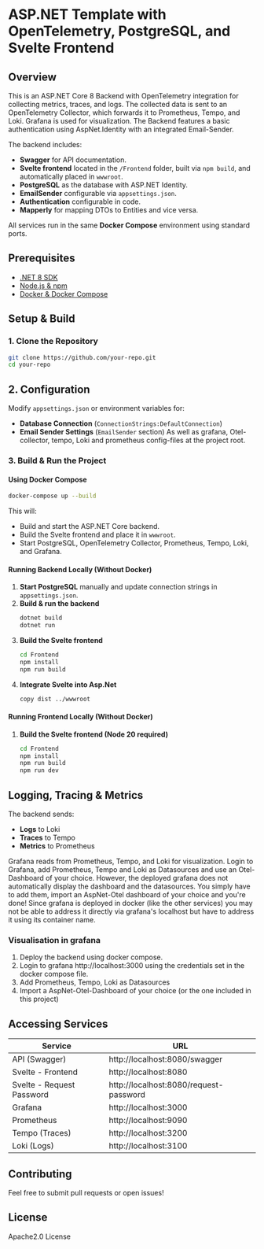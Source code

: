 # ASP.NET Template with OpenTelemetry, PostgreSQL, and Svelte Frontend

## Overview
This is an ASP.NET Core 8 Backend with OpenTelemetry integration for collecting metrics, traces, and logs. 
The collected data is sent to an OpenTelemetry Collector, which forwards it to Prometheus, Tempo, and Loki. Grafana is used for visualization.
The Backend features a basic authentication using AspNet.Identity with an integrated Email-Sender. 

The backend includes:
- **Swagger** for API documentation.
- **Svelte frontend** located in the `/Frontend` folder, built via `npm build`, and automatically placed in `wwwroot`.
- **PostgreSQL** as the database with ASP.NET Identity.
- **EmailSender** configurable via `appsettings.json`.
- **Authentication** configurable in code.
- **Mapperly** for mapping DTOs to Entities and vice versa.

All services run in the same **Docker Compose** environment using standard ports.

## Prerequisites
- [.NET 8 SDK](https://dotnet.microsoft.com/en-us/download/dotnet/8.0)
- [Node.js & npm](https://nodejs.org/)
- [Docker & Docker Compose](https://www.docker.com/)

## Setup & Build
### 1. Clone the Repository
```sh
git clone https://github.com/your-repo.git
cd your-repo
```
## 2. Configuration
Modify `appsettings.json` or environment variables for:
- **Database Connection** (`ConnectionStrings:DefaultConnection`)
- **Email Sender Settings** (`EmailSender` section)
As well as grafana, Otel-collector, tempo, Loki and prometheus config-files at the project root.

### 3. Build & Run the Project
#### Using Docker Compose
```sh
docker-compose up --build
```
This will:
- Build and start the ASP.NET Core backend.
- Build the Svelte frontend and place it in `wwwroot`.
- Start PostgreSQL, OpenTelemetry Collector, Prometheus, Tempo, Loki, and Grafana.

#### Running Backend Locally (Without Docker)
1. **Start PostgreSQL** manually and update connection strings in `appsettings.json`.
2. **Build & run the backend**
   ```sh
   dotnet build
   dotnet run
   ```
3. **Build the Svelte frontend**
   ```sh
   cd Frontend
   npm install
   npm run build
   ```
4. **Integrate Svelte into Asp.Net**
   ```sh
   copy dist ../wwwroot
   ```
   
#### Running Frontend Locally (Without Docker)
1. **Build the Svelte frontend (Node 20 required)**
   ```sh
   cd Frontend
   npm install
   npm run build
   npm run dev
   ```

## Logging, Tracing & Metrics
The backend sends:
- **Logs** to Loki
- **Traces** to Tempo
- **Metrics** to Prometheus

Grafana reads from Prometheus, Tempo, and Loki for visualization.
Login to Grafana, add Prometheus, Tempo and Loki as Datasources and use an Otel-Dashboard of your choice.
However, the deployed grafana does not automatically display the dashboard and the datasources. You simply have to add them, import an AspNet-Otel dashboard of your choice and you're done!
Since grafana is deployed in docker (like the other services) you may not be able to address it directly via grafana's localhost but have to address it using its container name.

### Visualisation in grafana
1. Deploy the backend using docker compose.
2. Login to grafana http://localhost:3000 using the credentials set in the docker compose file. 
3. Add Prometheus, Tempo, Loki as Datasources
4. Import a AspNet-Otel-Dashboard of your choice (or the one included in this project)

## Accessing Services
| Service                   | URL                                    |
|---------------------------|----------------------------------------|
| API (Swagger)             | http://localhost:8080/swagger          |
| Svelte - Frontend         | http://localhost:8080                  |
| Svelte - Request Password | http://localhost:8080/request-password |
| Grafana                   | http://localhost:3000                  |
| Prometheus                | http://localhost:9090                  |
| Tempo (Traces)            | http://localhost:3200                  |
| Loki (Logs)               | http://localhost:3100                  |

## Contributing
Feel free to submit pull requests or open issues!

## License
Apache2.0 License

